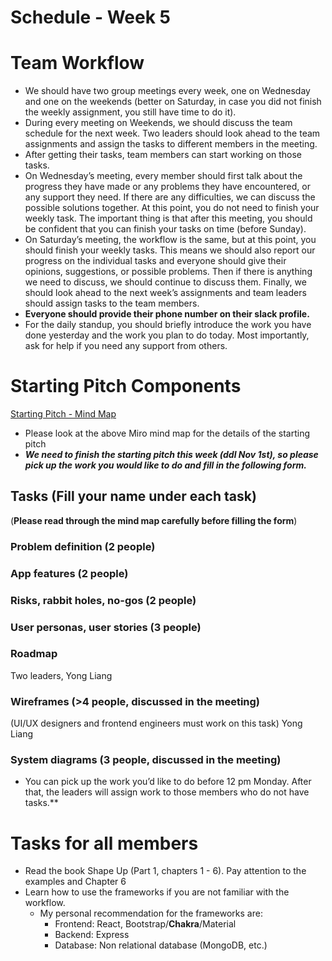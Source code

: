 # Schedule - Week 5

# Team Workflow

- We should have two group meetings every week, one on Wednesday and one on the weekends (better on Saturday, in case you did not finish the weekly assignment, you still have time to do it).
- During every meeting on Weekends, we should discuss the team schedule for the next week. Two leaders should look ahead to the team assignments and assign the tasks to different members in the meeting.
- After getting their tasks, team members can start working on those tasks.
- On Wednesday’s meeting, every member should first talk about the progress they have made or any problems they have encountered, or any support they need. If there are any difficulties, we can discuss the possible solutions together. At this point, you do not need to finish your weekly task. The important thing is that after this meeting, you should be confident that you can finish your tasks on time (before Sunday).
- On Saturday’s meeting, the workflow is the same, but at this point, you should finish your weekly tasks. This means we should also report our progress on the individual tasks and everyone should give their opinions, suggestions, or possible problems. Then if there is anything we need to discuss, we should continue to discuss them. Finally, we should look ahead to the next week’s assignments and team leaders should assign tasks to the team members.
- **Everyone should provide their phone number on their slack profile.**
- For the daily standup, you should briefly introduce the work you have done yesterday and the work you plan to do today. Most importantly, ask for help if you need any support from others.

# Starting Pitch Components

[Starting Pitch - Mind Map](https://miro.com/app/board/uXjVPKpWM3w=/)

- Please look at the above Miro mind map for the details of the starting pitch
- ***We need to finish the starting pitch this week (ddl Nov 1st), so please pick up the work you would like to do and fill in the following form.***
## Tasks (Fill your name under each task)
(**Please read through the mind map carefully before filling the form**)
### Problem definition (2 people) 

### App features (2 people)

### Risks, rabbit holes, no-gos (2 people)

### User personas, user stories (3 people)

### Roadmap 
Two leaders, Yong Liang

### Wireframes (>4 people, discussed in the meeting)
(UI/UX designers and frontend engineers must work on this task) Yong Liang

### System diagrams (3 people, discussed in the meeting)

- You can pick up the work you’d like to do before 12 pm Monday. After that, the leaders will assign work to those members who do not have tasks.**

# Tasks for all members

- Read the book Shape Up (Part 1, chapters 1 - 6). Pay attention to the examples and Chapter 6
- Learn how to use the frameworks if you are not familiar with the workflow.
    - My personal recommendation for the frameworks are:
        - Frontend: React, Bootstrap/**Chakra**/Material
        - Backend: Express
        - Database: Non relational database (MongoDB, etc.)